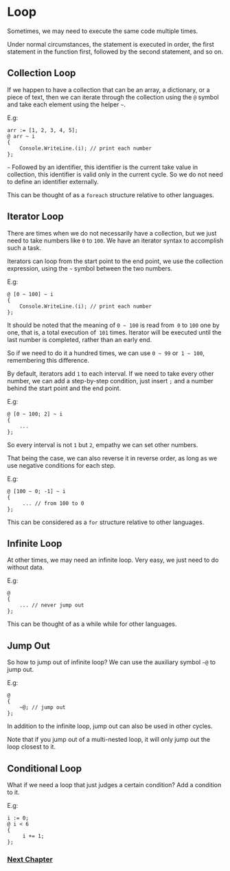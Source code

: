 # Loop
Sometimes, we may need to execute the same code multiple times.

Under normal circumstances, the statement is executed in order, the first statement in the function first, followed by the second statement, and so on.
## Collection Loop
If we happen to have a collection that can be an array, a dictionary, or a piece of text, then we can iterate through the collection using the `@` symbol and take each element using the helper `~`.

E.g:
```
arr := [1, 2, 3, 4, 5];
@ arr ~ i
{
    Console.WriteLine.(i); // print each number
};
```
`~` Followed by an identifier, this identifier is the current take value in collection, this identifier is valid only in the current cycle. So we do not need to define an identifier externally.

This can be thought of as a `foreach` structure relative to other languages.
## Iterator Loop
There are times when we do not necessarily have a collection, but we just need to take numbers like `0` to `100`. We have an iterator syntax to accomplish such a task.

Iterators can loop from the start point to the end point, we use the collection expression, using the `~` symbol between the two numbers.

E.g:
```
@ [0 ~ 100] ~ i
{
    Console.WriteLine.(i); // print each number
};
```
It should be noted that the meaning of `0 ~ 100` is read from` 0` to `100` one by one, that is, a total execution of` 101` times. Iterator will be executed until the last number is completed, rather than an early end.

So if we need to do it a hundred times, we can use `0 ~ 99` or` 1 ~ 100`, remembering this difference.

By default, iterators add `1` to each interval. If we need to take every other number, we can add a step-by-step condition, just insert `;` and a number behind the start point and the end point.

E.g:
```
@ [0 ~ 100; 2] ~ i
{
    ...
};
```
So every interval is not `1` but `2`, empathy we can set other numbers.

That being the case, we can also reverse it in reverse order, as long as we use negative conditions for each step.

E.g:
```
@ [100 ~ 0; -1] ~ i
{
     ... // from 100 to 0
};
```

This can be considered as a `for` structure relative to other languages.
## Infinite Loop
At other times, we may need an infinite loop. Very easy, we just need to do without data.

E.g:
```
@
{
    ... // never jump out
};
```
This can be thought of as a while while for other languages.
## Jump Out
So how to jump out of infinite loop? We can use the auxiliary symbol `~@` to jump out.

E.g:
```
@
{
    ~@; // jump out
};
```
In addition to the infinite loop, jump out can also be used in other cycles.

Note that if you jump out of a multi-nested loop, it will only jump out the loop closest to it.
## Conditional Loop
What if we need a loop that just judges a certain condition?
Add a condition to it.

E.g:
```
i := 0;
@ i < 6
{
     i += 1;
};
```
### [Next Chapter](function-type.md)